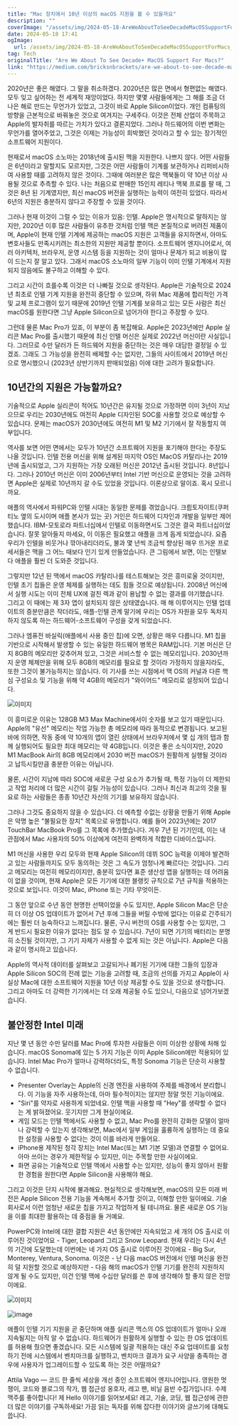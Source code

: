 ```yaml
---
title: "Mac 장치에서 10년 이상의 macOS 지원을 볼 수 있을까요"
description: ""
coverImage: "/assets/img/2024-05-18-AreWeAboutToSeeDecadeMacOSSupportForMacs_0.png"
date: 2024-05-18 17:41
ogImage:
  url: /assets/img/2024-05-18-AreWeAboutToSeeDecadeMacOSSupportForMacs_0.png
tag: Tech
originalTitle: "Are We About To See Decade+ MacOS Support For Macs?"
link: "https://medium.com/bricksnbrackets/are-we-about-to-see-decade-macos-support-for-macs-9fa52aa7dd22"
---
```


2020년은 좋은 해였다. 그 말을 취소하겠다. 2020년은 많은 면에서 형편없는 해였다. 모두 잊고 싶어하는 전 세계적 재앙이었다. 하지만 몇몇 사람들에게는 그 해를 조금 더 나은 해로 만드는 무언가가 있었고, 그것이 바로 Apple Silicon이었다. 개인 컴퓨팅의 방향을 근본적으로 바꿔놓은 것으로 여겨지는 구세주다. 이것은 전체 산업이 주목하고 Apple의 발자취를 따르는 가치가 있다고 결론지었다. 그러나 하드웨어의 이번 변화는 무언가를 열어주었고, 그것은 이제는 가능성이 희박했던 것이라고 할 수 있는 장기적인 소프트웨어 지원이다.

현재로서 macOS 소노마는 2018년에 출시된 맥을 지원한다. 나쁘지 않다. 어떤 사람들은 6년이라고 말할지도 모르지만, 그것은 어떤 사람들이 기계를 보관하거나 리퍼비시하여 사용할 때를 고려하지 않은 것이다. 그때에 여러분은 많은 맥북들이 약 10년 이상 사용될 것으로 추측할 수 있다. 나는 처음으로 판매한 15인치 레티나 맥북 프로를 팔 때, 그것은 8년 된 기계였지만, 최신 macOS 버전을 실행하는 능력이 여전히 있었다. 따라서 6년의 지원은 충분하지 않다고 주장할 수 있을 것이다.

그러나 현재 이것이 그럴 수 있는 이유가 있음: 인텔. Apple은 명시적으로 말하지는 않지만, 2020년 이후 많은 사람들이 유추한 것처럼 인텔 맥은 본질적으로 버려진 제품이며, Apple이 현재 인텔 기계에 제공하는 macOS 지원은 고객들을 유지하면서, 아마도 변호사들도 만족시키려는 최소한의 지원만 제공할 뿐이다. 소프트웨어 엔지니어로서, 여러 아키텍처, 브라우저, 운영 시스템 등을 지원하는 것이 얼마나 문제가 되고 비용이 많이 드는지 잘 알고 있다. 그래서 macOS 소노마의 일부 기능이 이미 인텔 기계에서 지원되지 않음에도 불구하고 이해할 수 있다.

그리고 시간이 흐를수록 이것은 더 나빠질 것으로 생각된다. Apple은 기술적으로 2024년 최초로 인텔 기계 지원을 완전히 중단할 수 있으며, 하위 Mac 제품에 합리적인 가격 및 교체 프로그램이 있기 때문에 2019년 인텔 기계를 보유하고 있는 모든 사람은 최신 macOS를 원한다면 그냥 Apple Silicon으로 넘어가야 한다고 주장할 수 있다.

<div class="content-ad"></div>

그런데 물론 Mac Pro가 있죠, 이 부분이 좀 복잡해요. Apple은 2023년에만 Apple 실리콘 Mac Pro를 출시했기 때문에 최신 인텔 머신은 실제로 2022년 머신이란 사실입니다. 그러므로 수만 달러가 든 하드웨어 지원을 중단하는 것은 매우 대담한 결정일 수 있겠죠. 그래도 그 가능성을 완전히 배제할 수는 없지만, 그들의 사이트에서 2019년 머신으로 명시했으니 (2023년 상반기까지 판매되었음) 이에 대한 고려가 필요합니다.

## 10년간의 지원은 가능할까요?

기술적으로 Apple 실리콘이 적어도 10년간은 유지될 것으로 가정하면 이미 3년이 지났으므로 우리는 2030년에도 여전히 Apple 디자인된 SOC를 사용할 것으로 예상할 수 있습니다. 문제는 macOS가 2030년에도 여전히 M1 및 M2 기기에서 잘 작동할지 여부입니다.

역사를 보면 어떤 면에서는 모두가 10년간 소프트웨어 지원을 포기해야 한다는 주장도 나올 것입니다. 인텔 전용 머신을 위해 설계된 마지막 OS인 MacOS 카탈리나는 2019년에 출시되었고, 그가 지원하는 가장 오래된 머신은 2012년 출시된 것입니다. 8년입니다. 그러나 2010년 머신은 이미 2006년부터 Intel 기반 머신으로 운영되는 것을 고려하면 Apple은 실제로 10년까지 갈 수도 있었을 것입니다. 이론상으로 말이죠. 혹시 모르니까요.

<div class="content-ad"></div>

애플의 역사에서 파워PC와 인텔 시대는 동일한 문제를 겪었습니다. 크릠토자이트(쿠퍼티노 옆의 도시이며 애플 본사가 있는 곳) 거인은 하드웨어 디자인과 개발을 일부만 제어했습니다. IBM-모토로라 파트너십에서 인텔로 이동하면서도 그것은 결국 파트너십이었습니다. 잘못 알아들지 마세요, 이 이동은 필요했고 애플을 크게 돕게 되었습니다. 요즘 우리가 인텔을 비웃거나 깎아내리더라도, 불과 몇 년씩 조금씩 향상된 매우 뜨거운 프로세서들은 맥을 그 어느 때보다 인기 있게 만들었습니다. 큰 그림에서 보면, 이는 인텔보다 애플을 훨씬 더 도와준 것입니다.

그렇지만 12년 된 맥에서 macOS 카탈리나를 테스트해보는 것은 흥미로울 것이지만, 인텔 초기 칩들은 운영 체제를 실행하는 데도 힘들 것으로 예상됩니다. 2008년 머신에서 실행 시도는 이미 전체 UX에 걸친 렉과 같이 용납할 수 없는 결과를 야기했습니다. 그리고 이 때에는 제 3자 앱이 설치되지 않은 상태였습니다. 매 해 이루어지는 인텔 업데이트의 증분만큼은 작더라도, 애플-인텔 관계 말기에 우리는 OS가 자원을 모두 독차지하지 않도록 하는 하드웨어-소프트웨어 구성을 갖게 되었습니다.

그러나 엠퓨전 바실릭(애플에서 사용 중인 칩)에 오면, 상황은 매우 다릅니다. M1 칩을 기반으로 시작해서 발생할 수 있는 유일한 하드웨어 병목은 RAM입니다. 기본 머신은 단지 8GB의 메모리만 갖추어져 있고, 그것은 서비스할 수 없는 메모리입니다. 2030년까지 운영 체제만을 위해 모두 8GB의 메모리를 필요로 할 것이라 가정하지 않을지라도, 또한 그것이 불가능하지는 않습니다. 이 기사를 쓰는 시점에서 맥 OS의 커널과 다른 핵심 구성요소 및 기능을 위해 약 4GB의 메모리가 "와이어드" 메모리로 설정되어 있습니다.

![이미지](/assets/img/2024-05-18-AreWeAboutToSeeDecadeMacOSSupportForMacs_0.png)

<div class="content-ad"></div>

이 흥미로운 이유는 128GB M3 Max Machine에서이 숫자를 보고 있기 때문입니다. Apple의 "유선" 메모리는 작업 가능한 총 메모리에 따라 동적으로 변경됩니다. 보고된 바에 의하면, 작동 중에 약 10개의 앱이 열린 상태에서 브라우저에서 몇 십 개의 탭과 함께 실행되어도 필요한 최대 메모리는 약 4GB입니다. 이것은 좋은 소식이지만, 2020 M1 MacBook Air의 8GB 메모리에서 2030 버전 macOS가 원활하게 실행될 것이라고 납득시킬만큼 충분한 이유는 아닙니다.

물론, 시간이 지남에 따라 SOC에 새로운 구성 요소가 추가될 때, 특정 기능이 더 제한되고 작업 처리에 더 많은 시간이 걸릴 가능성이 있습니다. 그러나 최신과 최고의 것을 필요로 하는 사람들은 종종 10년간 자신의 기기를 보유하지 않습니다.

그러나 그것도 중요하지 않을 수 있습니다. 더 예측할 수없는 상황을 만들기 위해 Apple은 악명 높은 "불필요한 장치" 목록으로 유명합니다. 예를 들어 2023년에는 2017 TouchBar MacBook Pro를 그 목록에 추가했습니다. 겨우 7년 된 기기인데, 이는 내 관점에서 Mac 사용자의 50% 이상에게 여전히 완벽하게 적합한 디바이스입니다.

M1 머신을 사용한 우리 모두와 현재 Apple Silicon의 데뷔 SOC 능력을 이제야 발견하고 있는 사람들까지도 모두 동의하는 것은 그 속도가 엄청나게 빠르다는 것입니다. 그리고 메모리는 여전히 메모리이지만, 충분히 있다면 표준 생산성 앱을 실행하는 데 어려움이 없을 것이며, 현재 Apple은 모든 기기에 대한 블랭킷 규칙으로 7년 규칙을 적용하는 것으로 보입니다. 이것이 Mac, iPhone 또는 기타 무엇이든.

<div class="content-ad"></div>

그 동안 앞으로 수년 동안 현명한 선택이었을 수도 있지만, Apple Silicon Mac은 단순히 더 이상 OS 업데이트가 없어서 7년 후에 그들을 버릴 수밖에 없다는 이유로 간주되기에는 훨씬 더 능숙하다고 느껴집니다. 물론, 구시 버전의 OS를 사용할 수는 있지만, 그게 반드시 필요한 이유가 없다는 점도 알 수 있습니다. 7년이 되면 기기의 배터리는 분명히 소진될 것이지만, 그 기기 자체가 사용할 수 없게 되는 것은 아닙니다. Apple은 다음과 같이 명시하고 있습니다.

Apple의 역사적 데이터를 살펴보고 고갈되거나 폐기된 기기에 대한 그들의 입장과 Apple Silicon SOC의 전례 없는 기능을 고려할 때, 조금의 선의를 가지고 Apple이 사실상 Mac에 대한 소프트웨어 지원을 10년 이상 제공할 수도 있을 것으로 생각합니다. 그리고 아마도 더 강력한 기기에서는 더 오래 제공될 수도 있으니, 다음으로 넘어가보겠습니다.

## 불안정한 Intel 미래

지난 몇 년 동안 수만 달러를 Mac Pro에 투자한 사람들은 이미 이상한 상황에 처해 있습니다. macOS Sonoma에 있는 5 가지 기능은 이미 Apple Silicon에만 적용되어 있습니다. Intel Mac Pro가 얼마나 강력하더라도, 특정 Sonoma 기능은 단순히 사용할 수 없습니다.

<div class="content-ad"></div>

- Presenter Overlay는 Apple의 신경 엔진을 사용하여 주제를 배경에서 분리합니다. 이 기능을 자주 사용하는데, 아마 필수적이지는 않지만 정말 멋진 기능이에요.
- "Siri"를 약자로 사용하게 되었네요. 인텔 맥을 사용할 때 "Hey"를 생략할 수 없다는 게 밝혀졌어요. 웃기지만 그게 현실이에요.
- 게임 모드는 인텔 맥에서도 사용할 수 없고, Mac Pro를 완전히 강화한 모델이 얼마나 강력할 수 있는지 생각해보면, Mac에서 일부 게임을 훌륭하게 실행하는 데 중요한 설정을 사용할 수 없다는 것이 이를 바라게 만들어요.
- iPhone용 제작된 청각 장치는 Intel Mac(또는 M1 기본 모델)과 연결할 수 없어요. 아마 쓰이는 경우가 제한적일 수 있지만, 이는 주목할 만한 사실이에요.
- 화면 공유는 기술적으로 인텔 맥에서 사용할 수는 있지만, 성능이 좋지 않아서 원활한 경험을 원한다면 Apple Silicon을 사용해야 해요.

그리고 이것은 단지 시작에 불과해요. 현실적으로 생각해보면, macOS의 모든 미래 버전은 Apple Silicon 전용 기능을 계속해서 추가할 것이고, 이해할 만한 일이에요. 기술 회사로서 이런 엄청난 새로운 칩을 가지고 작업하게 될 테니까요. 물론 새로운 OS 기능을 이를 최대한 활용하는 데 중점을 둘 거예요.

PowerPC와 Intel에 대한 결합 지원은 4년 동안에만 지속되었고 세 개의 OS 출시로 이루어진 것이었어요 - Tiger, Leopard 그리고 Snow Leopard. 현재 우리는 다시 4년의 기간에 도달했는데 이번에는 네 가지 OS 출시로 이루어진 것이에요 - Big Sur, Monterey, Ventura, Sonoma. 이것은 - 난 다음 macOS 버전에서 인텔 머신을 완전히 덜 지원할 것으로 예상하지만 - 다음 해의 macOS가 인텔 기기를 완전히 지원하지 않게 될 수도 있지만, 이건 인텔 맥에 수십만 달러를 쓴 후에 생각해야 할 좋지 않은 전망이에요.

![이미지](/assets/img/2024-05-18-AreWeAboutToSeeDecadeMacOSSupportForMacs_1.png)

<div class="content-ad"></div>

![image](/assets/img/2024-05-18-AreWeAboutToSeeDecadeMacOSSupportForMacs_2.png)

애플이 인텔 기기 지원을 곧 중단하며 애플 실리콘 맥스의 OS 업데이트가 얼마나 오래 지속될지는 아직 알 수 없습니다. 하드웨어가 원활하게 실행할 수 있는 한 OS 업데이트를 허용해 줬으면 좋겠습니다. 모든 시스템에 일괄 적용하는 대신 주요 업데이트를 요청하기 전에 시스템에서 벤치마크를 실행하고, 벤치마크 결과가 요구 사양을 충족하는 경우에 사용자가 업그레이드할 수 있도록 하는 것은 어떨까요?

Attila Vago — 코드 한 줄씩 세상을 개선 중인 소프트웨어 엔지니어입니다. 영원한 멋쟁이, 코드와 블로그의 작가, 웹 접근성 옹호자, 레고 팬, 비닐 음반 수집가입니다. 수제 맥주를 좋아합니다! 제 Hello 이야기를 읽어보세요! 레고, 기술, 코딩, 웹 접근성에 관한 더 많은 이야기를 구독하세요! 가끔 읽는 독자를 위해 잡다한 이야기와 글쓰기에 대해도 씁니다.
